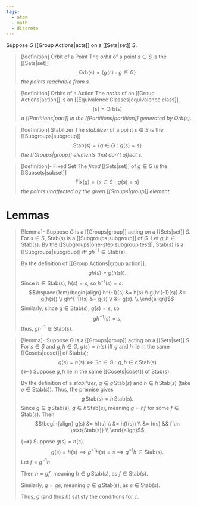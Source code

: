 ```yaml
---
tags:
  - atom
  - math
  - discrete
---
```

Suppose $G$ [[Group Actions|acts]] on a [[Sets|set]] $S$.
> [!definition] Orbit of a Point
> The *orbit* of a point $s \in S$ is the [[Sets|set]]
> $$\text{Orb}(s) = \{ g(s) : g \in G \}$$
> *the points reachable from $s$.*

> [!definition] Orbits of a Action
> The *orbits* of an [[Group Actions|action]] is an [[Equivalence Classes|equivalence class]].
> $$ [s] = \text{Orb}(s) $$
> *a [[Partitions|part]] in the [[Partitions|partition]] generated by $\mathit{Orb(s)}$.*

> [!definition] Stabilizer
> The *stabilizer* of a point $s \in S$ is the [[Subgroups|subgroup]]
> $$\text{Stab}(s) = \{ g \in G : g(s) = s \}$$
> *the [[Groups|group]] elements that don't affect $\mathit{s}$.*

> [!definition]- Fixed Set
> The *fixed* [[Sets|set]] of $g \in G$ is the [[Subsets|subset]]
> $$\text{Fix}(g) = \{ s \in S : g(s) = s \}$$
> *the points unaffected by the given [[Groups|group]] element.*

# Lemmas
> [!lemma]- Suppose $G$ is a [[Groups|group]] acting on a [[Sets|set]] $S$. For $s \in S$, $\text{Stab}(s)$ is a [[Subgroups|subgroup]] of $G$.
> Let $g,h \in\text{Stab}(s)$. By the [[Subgroups|one-step subgroup test]], $\text{Stab}(s)$ is a [[Subgroups|subgroup]] iff $gh^{-1} \in \text{Stab}(s)$.
> 
> By the definition of [[Group Actions|group action]],
> $$gh(s) = g(h(s)).$$
> Since $h \in\text{Stab}(s)$, $h(s) = s$, so $h^{-1}(s) = s$.
> $$\hspace{1em}\begin{align}
> 	h^{-1}(s) &= h(s) \\
> 	g(h^{-1}(s)) &= g(h(s)) \\
> 	gh^{-1}(s) &= g(s) \\
> 	&= g(s). \\
> \end{align}$$
> Similarly, since $g \in\text{Stab}(s)$, $g(s) = s$, so
> $$gh^{-1}(s) = s,$$
> thus, $gh^{-1} \in\text{Stab}(s)$.

> [!lemma]- Suppose $G$ is a [[Groups|group]] acting on a [[Sets|set]] $S$. For $s \in S$ and $g,h \in G$, $g(s) = h(s)$ iff $g$ and $h$ lie in the same [[Cosets|coset]] of $\text{Stab}(s)$;$$g(s) = h(s) \iff \exists c \in G : g,h \in c \, \text{Stab}(s)$$
> $(\impliedby)$
> Suppose $g,h$ lie in the same [[Cosets|coset]] of $\text{Stab}(s)$.
> 
> By the definition of a *stabilizer*, $g \in g\,\text{Stab}(s)$ and $h \in h\,\text{Stab}(s)$ (take $e \in\text{Stab}(s)$). Thus, the premise gives
> $$g\,\text{Stab}(s) = h\,\text{Stab}(s).$$
> Since $g \in g\,\text{Stab(s)}$, $g \in h\,\text{Stab}(s)$, meaning $g = hf$ for some $f \in\text{Stab}(s)$. Then
> $$\begin{align}
> 	g(s) &= hf(s) \\
> 	&= h(f(s)) \\
> 	&= h(s) && f \in \text{Stab(s)} \\
> \end{align}$$
> 
> $\left( \implies \right)$
> Suppose $g(s) = h(s)$. 
> $$g(s) = h(s) \implies g^{-1}h(s) = s \implies g^{-1}h \in \text{Stab}(s).$$
> Let $f = g^{-1}h$. 
> 
> Then $h = gf$, meaning $h \in g\,\text{Stab}(s)$, as $f \in\text{Stab}(s)$.
> 
> Similarly, $g = ge$, meaning $g \in g\,\text{Stab}(s)$, as $e \in\text{Stab(s)}$.
> 
> Thus, $g$ (and thus $h$) satisfy the conditions for $c$.